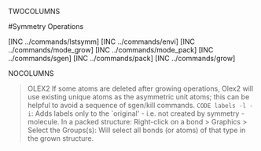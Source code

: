 TWOCOLUMNS

#Symmetry Operations

[INC ../commands/lstsymm]
[INC ../commands/envi]
[INC ../commands/mode_grow]
[INC ../commands/mode_pack]
[INC ../commands/sgen]
[INC ../commands/pack]
[INC ../commands/grow]

NOCOLUMNS

>OLEX2 If some atoms are deleted after growing operations, Olex2 will use existing unique atoms as the asymmetric unit atoms; this can be helpful to avoid a sequence of sgen/kill commands.
`CODE labels -l -i`: Adds labels only to the `original' - i.e. not created by symmetry - molecule.
In a packed structure: Right-click on a bond > Graphics > Select the Groups(s): Will select all bonds (or atoms) of that type in the grown structure.

